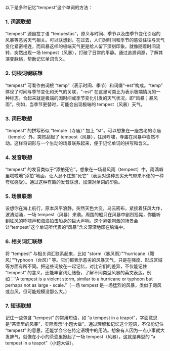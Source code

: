 以下是多种记忆“tempest”这个单词的方法：

### 1. 词源联想
 “tempest” 源自拉丁语 “tempestās”，原义与时间、季节以及由季节变化引起的风暴等恶劣天气相关。可以联想到，在过去，人们对时间和季节的感受往往与天气变化紧密相连，而风暴这样的极端天气更是给人留下深刻印象。就像随着时间流转，突然出现一场 tempest（风暴），打破了日常的平静。通过追溯词源，了解其演变脉络，帮助记忆单词含义。

### 2. 词根词缀联想
 “tempest” 可看作由词根 “temp”（表示时间、季节）和词缀“-est”构成。“temp” 体现了时间与季节变化和天气的关联，“-est” 在这里可类比为表示极端情况的一种标志。合起来就是极端的因时间或季节变化引发的天气状况，即“风暴；暴风雨”。例如，当季节更替时，可能会出现极端的 tempest（风暴）天气。

### 3. 词形联想
 “tempest” 的拼写形似 “temple（寺庙）” 加上 “st”。可以想象在一座古老的寺庙（temple）外，突然刮起了 tempest（风暴），狂风呼啸，寺庙在风暴中岿然不动。这样将词形与一个生动的场景联系起来，便于记忆单词的拼写和含义。

### 4. 发音联想
 “tempest” 的发音类似于“添拍死它”。想象在一场暴风雨（tempest）中，雨滴噼里啪啦地“添拍”地面，让人忍不住想“死它”（表达对这种恶劣天气带来不便的一种夸张感受）。通过这种有趣的发音联想，加深对单词的印象。

### 5. 场景联想
设想你在海上航行，原本风平浪静，突然天色大变，乌云密布，紧接着狂风大作，波涛汹涌，一场 tempest（风暴）来袭。周围的船只在风暴中剧烈摇晃，你能听到狂风的呼啸声和海浪拍击船身的巨大声响。这个紧张刺激的场景会让“tempest”这个单词所代表的“风暴”含义深深地印在脑海中。

### 6. 相关词汇联想
将 “tempest” 与相关词汇联系起来，比如 “storm（暴风雨）”“hurricane（飓风）”“typhoon（台风）” 等。它们都表示恶劣的风暴天气，只是在强度、形成区域等方面有所不同。把这些词放在一起记忆，对比它们的差异，不仅能记住 “tempest” 的含义，还能丰富词汇储备，了解不同类型风暴的英文表达。例如：“A tempest is a violent storm, similar to a hurricane or typhoon but perhaps not as large - scale.”（一场 tempest 是一场猛烈的风暴，类似于飓风或台风，但可能规模没那么大。）

### 7. 短语联想
记住一些包含 “tempest” 的常用短语，如 “a tempest in a teapot”，字面意思是“茶壶里的风暴”，实际表示“小题大做”。通过理解和记忆这个短语，不仅能记住 “tempest” 的意思，还能学会它在特定语境中的用法。想象有人因为一点小事就大发脾气，就像在小小的茶壶里掀起了一场 tempest（风暴），这就是典型的 “a tempest in a teapot”（小题大做）。 